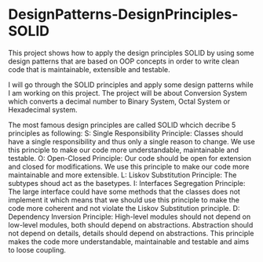 # DesignPatterns-DesignPrinciples-SOLID
This project shows how to apply the design principles SOLID by using some design patterns that are based on OOP concepts in order to write clean code that is maintainable, extensible and testable.

I will go through the SOLID principles and apply some design patterns while I am working on this project. The project will be about Conversion System which converts a decimal number to Binary System, Octal System or Hexadecimal system.

The most famous design principles are called SOLID whcich decribe 5 principles as following:
S: Single Responsibility Principle: Classes should have a single responsibility and thus only a single reason to change.
   We use this principle to make our code more understandable, maintainable and testable.
O: Open-Closed Principle: Our code should be open for extension and closed for modifications.
   We use this principle to make our code more maintainable and more extensible.
L: Liskov Substitution Principle: The subtypes shoud act as the basetypes.
I: Interfaces Segregation Principle: The large interface could have some methods that the classes does not implement it which means that 
    we should use this principle to make the code more coherent and not violate the Liskov Substitution principle.
D: Dependency Inversion Principle: High-level modules should not depend on low-level modules, both should depend on abstractions. Abstraction should not depend on details, details should depend on abstractions. This principle makes the code more understandable, maintainable and testable and aims to loose coupling.
